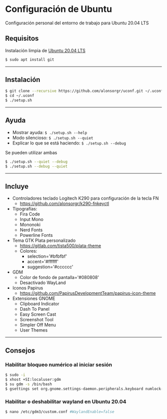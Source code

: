 # Configuración de Ubuntu

Configuración personal del entorno de trabajo para Ubuntu 20.04 LTS

## Requisitos

Instalación limpia de [Ubuntu 20.04 LTS](https://releases.ubuntu.com/20.04.1/ubuntu-20.04.1-desktop-amd64.iso?_ga=2.189067822.485950335.1599564112-573427031.1599564112)

```sh
$ sudo apt install git
```

---

## Instalación

```sh
$ git clone --recursive https://github.com/alonsorgr/uconf.git ~/.uconf
$ cd ~/.uconf
$ ./setup.sh
```

---

## Ayuda

- Mostrar ayuda: `$ ./setup.sh --help`
- Modo silencioso: `$ ./setup.sh --quiet`
- Explicar lo que se está haciendo: `$ ./setup.sh --debug`

Se pueden utilizar ambas

```sh
$ ./setup.sh --quiet --debug
$ ./setup.sh --debug --quiet
```
***
## Incluye
- Controladores teclado Logitech K290 para configuración de la tecla FN
  - https://github.com/alonsorgr/k290-fnkeyctl
- Tipografías:
  - Fira Code
  - Input Mono
  - Mononoki
  - Nerd Fonts
  - Powerline Fonts
- Tema GTK Plata personalizado
  - https://gitlab.com/tista500/plata-theme
  - Colores:
    - selection='#bfbfbf'
    - accent='#ffffff'
    - suggestion='#cccccc'
- GDM
  - Color de fondo de pantalla='#080808'
  - Desactivado WayLand
- Iconos Papirus
  - https://github.com/PapirusDevelopmentTeam/papirus-icon-theme
- Extensiones GNOME
  - Clipboard Indicator
  - Dash To Panel
  - Easy Screen Cast
  - Screenshot Tool
  - Simpler Off Menu
  - User Themes

---

## Consejos

### Habilitar bloqueo numérico al iniciar sesión

```sh
$ sudo -i
$ xhost +SI:localuser:gdm
$ su gdm -s /bin/bash
$ gsettings set org.gnome.settings-daemon.peripherals.keyboard numlock-state 'on'
```

### Habilitar o deshabilitar wayland en Ubuntu 20.04

```sh
$ nano /etc/gdm3/custom.conf #WaylandEnable=false
```
